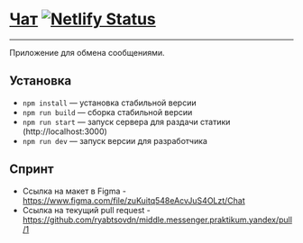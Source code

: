 # [Чат](https://rdn-chat.netlify.app/) [![Netlify Status](https://api.netlify.com/api/v1/badges/29386ef8-4432-40cf-b2ff-bf718480c607/deploy-status)](https://app.netlify.com/sites/rdn-chat/deploys)
---

Приложение для обмена сообщениями.

## Установка

- `npm install` — установка стабильной версии
- `npm run build` — сборка стабильной версии
- `npm run start` — запуск сервера для раздачи статики (http://localhost:3000)
- `npm run dev` — запуск версии для разработчика

## Спринт

- Ссылка на макет в Figma - https://www.figma.com/file/zuKuitq548eAcvJuS4OLzt/Chat
- Ссылка на текущий pull request - https://github.com/ryabtsovdn/middle.messenger.praktikum.yandex/pull/1
